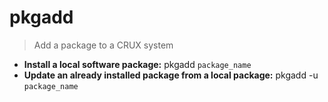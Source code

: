 # pkgadd
> Add a package to a CRUX system
- **Install a local software package:**
pkgadd `package_name`
- **Update an already installed package from a local package:**
pkgadd -u `package_name`
